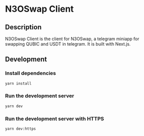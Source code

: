 # N3OSwap Client

## Description

N3OSwap Client is the client for N3OSwap, a telegram miniapp for swapping QUBIC and USDT in telegram. It is built with Next.js.

## Development

### Install dependencies

```bash
yarn install
```

### Run the development server

```bash
yarn dev
```

### Run the development server with HTTPS

```bash
yarn dev:https
```
